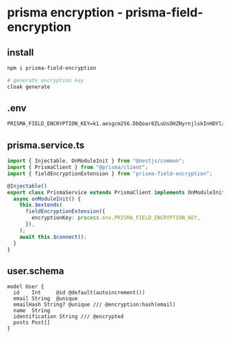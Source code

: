 # prisma encryption - prisma-field-encryption

## install

```sh
npm i prisma-field-encryption

# generate encryption key
cloak generate
```

## .env

```txt
PRISMA_FIELD_ENCRYPTION_KEY=k1.aesgcm256.DbQoar8ZLuUsOHZNyrnjlskInHDYlzF3q6y1KGM7DUM=
```

## prisma.service.ts

```ts
import { Injectable, OnModuleInit } from "@nestjs/common";
import { PrismaClient } from "@prisma/client";
import { fieldEncryptionExtension } from "prisma-field-encryption";

@Injectable()
export class PrismaService extends PrismaClient implements OnModuleInit {
  async onModuleInit() {
    this.$extends(
      fieldEncryptionExtension({
        encryptionKey: process.env.PRISMA_FIELD_ENCRYPTION_KEY,
      }),
    );
    await this.$connect();
  }
}
```

## user.schema

```prisma
model User {
  id    Int     @id @default(autoincrement())
  email String  @unique
  emailHash String? @unique /// @encryption:hash(email)
  name  String
  identification String /// @encrypted
  posts Post[]
}
```
